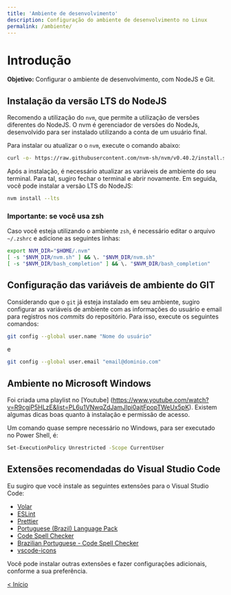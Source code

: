 ```yaml
---
title: 'Ambiente de desenvolvimento'
description: Configuração do ambiente de desenvolvimento no Linux
permalink: /ambiente/
---
```


# Introdução

**Objetivo:** Configurar o ambiente de desenvolvimento, com NodeJS e Git.

## Instalação da versão LTS do NodeJS

Recomendo a utilização do `nvm`, que permite a utilização de versões diferentes do NodeJS. O nvm é gerenciador de versões do NodeJs, desenvolvido para ser instalado utilizando a conta de um usuário final.

Para instalar ou atualizar o o `nvm`, execute o comando abaixo:

```bash
curl -o- https://raw.githubusercontent.com/nvm-sh/nvm/v0.40.2/install.sh | bash
```

Após a instalação, é necessário atualizar as variáveis de ambiente do seu terminal. Para tal, sugiro fechar o terminal e abrir novamente. Em seguida, você pode instalar a versão LTS do NodeJS:

```bash
nvm install --lts
```

### Importante: se você usa zsh

Caso você esteja utilizando o ambiente `zsh`, é necessário editar o arquivo `~/.zshrc` e adicione as seguintes linhas:

```bash
export NVM_DIR="$HOME/.nvm"
[ -s "$NVM_DIR/nvm.sh" ] && \. "$NVM_DIR/nvm.sh"
[ -s "$NVM_DIR/bash_completion" ] && \. "$NVM_DIR/bash_completion"
```

## Configuração das variáveis de ambiente do GIT

Considerando que o `git` já esteja instalado em seu ambiente, sugiro configurar as variáveis de ambiente com as informações do usuário e email para registros nos _commits_ do repositório. Para isso, execute os seguintes comandos:

```bash
git config --global user.name "Nome do usuário"
```

e

```bash
git config --global user.email "email@dominio.com"
```

## Ambiente no Microsoft Windows

Foi criada uma playlist no [Youtube] (https://www.youtube.com/watch?v=R9cgjP5HLzE&list=PL6u1VNwqZdJamJIpi0ajtFpopTWeUx5pK). Existem algumas dicas boas quanto à instalação e permissão de acesso.

Um comando quase sempre necessário no Windows, para ser executado no Power Shell, é:

```bash
Set-ExecutionPolicy Unrestricted -Scope CurrentUser
```

## Extensões recomendadas do Visual Studio Code

Eu sugiro que você instale as seguintes extensões para o Visual Studio Code:

- [Volar](https://marketplace.visualstudio.com/items?itemName=Vue.volar)
- [ESLint](https://marketplace.visualstudio.com/items?itemName=dbaeumer.vscode-eslint)
- [Prettier](https://marketplace.visualstudio.com/items?itemName=esbenp.prettier-vscode)
- [Portuguese (Brazil) Language Pack](https://marketplace.visualstudio.com/items?itemName=MS-CEINTL.vscode-language-pack-pt-BR)
- [Code Spell Checker](https://marketplace.visualstudio.com/items?itemName=code-spell-checker.code-spell-checker)
- [Brazilian Portuguese - Code Spell Checker](https://marketplace.visualstudio.com/items?itemName=streetsidesoftware.code-spell-checker-portuguese-brazilian)
- [vscode-icons](https://marketplace.visualstudio.com/items?itemName=vscode-icons)

Você pode instalar outras extensões e fazer configurações adicionais, conforme a sua preferência.

<!-- ## Configurações do ESLint e do Prettier em projetos Vue

Para configurar o ESLint e o Prettier em projetos Vue, é importante que você tenha muito claro qual o estilo de código que você deseja utilizar. Cada time pode ter um estilo diferente, mas é importante que todos os membros do time sigam o mesmo estilo.

Embora o ESLint e o Prettier sejam ferramentas diferentes, elas podem ser configuradas para trabalharem juntas. O ESLint é uma ferramenta que analisa o código e aponta erros e problemas, conhecido como _linting_ ou _linter_. O Prettier é uma ferramenta que formata o código, de acordo com um estilo pré-definido.

### Formatação com Prettier

Em linhas gerais, uma ferramenta de _linting_ verifica se o código está correto, enquanto uma ferramenta de formatação verifica se o código está de acordo com um estilo pré-definido, como:

* Tamanho da tabulação
* Utilização de aspas simples ou duplas
* Utilização de vírgula no final de cada linha
* Utilização de ponto e vírgula no final de cada linha
* E outros

Tais regras de formatação garantem que o código fique consistente, mesmo quando desenvolvido por diferentes desenvolvedores, talvez até em diferentes IDEs. Também evita que você tenha que tomar certas decisões de formatação (devo terminar minhas linhas com ponto e vírgula ou não?). Em vez disso, você simplesmente escreve o código da maneira que desejar e deixa o formatador reformatá-lo quando terminar.

Em projetos Vue, como na maioria dos projetos Javascript ou Typescript, o Prettier é utilizado em conjunto com o ESLint, e juntos eles formam um poderoso time para garantir que o código esteja de acordo com um estilo pré-definido.

Como o ESLint, o Prettier pode ser integrado com a maioria das IDEs, como Visual Studio Code, e pode ser configurado para formatar o código automaticamente quando você salvar o arquivo. Você pode configurar o Prettier para formatar o código de acordo com o estilo que desejar, e também pode configurar o ESLint para apontar problemas de acordo com o mesmo estilo.

Em geral, quando criamos um projeto no Vue, já é possível escolher para que o Prettier seja instalado e configurado. No entanto, é importante que você entenda como ele funciona e como ele pode ser configurado. Caso você não tenha escolhido a opção de instalar o Prettier, você pode instalar e configurar manualmente, com os seguintes comandos:

```bash
npm install --save-dev prettier
```

Em seguida, basta criar um arquivo `.prettierrc` na raiz do projeto, e adicionar as configurações que desejar. Por exemplo, se você deseja utilizar aspas simples, e não utilizar ponto e vírgula no final de cada linha, você pode adicionar o seguinte conteúdo no arquivo:

```json
{
  "singleQuote": true,
  "semi": false
}
```
Inicialmente, vamos manter esse arquivo vazio, e vamos configurar o ESLint para apontar problemas de acordo com o estilo que definirmos no Prettier. Dessa forma, o arquivo `.prettierrc` deve estar com o seguinte conteúdo:

```json
{}
```


### Linting com ESLint

Linting é uma forma de analisar o código e apontar problemas. O ESLint é uma ferramenta que faz isso, e pode ser configurado para apontar problemas de acordo com um estilo de código. Em geral, são definidas regras de estilo de código, e o ESLint aponta problemas de acordo com essas regras. Por exemplo, a ferramenta pode detectar e apontar a a ausência de vírgulas num código, ou mesmo avisar quando uma variável não está sendo utilizada.

É importante ressaltar que problemas de regras de negócio não são detectados pelo ESLint. Por exemplo, se você tiver uma função que faz uma divisão por zero, o ESLint não vai detectar isso. Ele vai apenas apontar problemas de sintaxe e de estilo de código.

Ainda, o ESLint não é apenas capaz de detectar erros no seu código, mas em muitos casos, pode até mesmo corrigi-los automaticamente. Ele pode ser executado como uma ferramenta de linha de comando e também está integrado na maioria dos IDEs comuns, como o Visual Studio Code, o que permite que os erros detectados pelo ESLint sejam revelados diretamente no arquivo que está sendo editado.

Em geral, quando criamos um projeto no Vue, já é possível escolher para que o ESLint seja instalado e configurado. No entanto, é importante que você entenda como ele funciona e como ele pode ser configurado.

Caso o seu projeto não tenha sido criado com o ESLint, você pode instalá-lo e configurá-lo manualmente. Para isso, execute o comando abaixo:

```bash
npm install --save-dev eslint eslint-plugin-vue
```

Após a instalação, basta criar um arquivo `.eslintrc.js` na raiz do projeto, e adicionar as configurações que desejar. Essas configurações são bem dinâmicas e podem ser alteradas conforme a necessidade. Por ora, vamos manter uma configuração básica indicada para a maioria dos projetos em Vue. Assim, o arquivo `.eslintrc.js` deve estar com o seguinte conteúdo:

```js
module.exports = {
  env: {
    node: true,
  },
  extends: [
    'eslint:recommended',
    'plugin:vue/vue3-recommended',
    '@vue/eslint-config-prettier'
  ],
  rules: { }
}
``` -->

[&lt; Início](../ 'Início')

<!-- <span style="display: inline-block;width: 60%"></span>
[Exemplos de uso do Axios &gt;](exemplos-de-uso.html "Próximo")   -->
